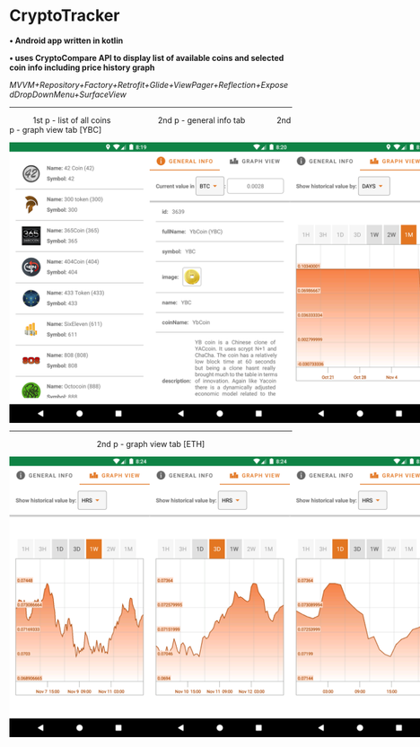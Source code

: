 # CryptoTracker
<p><b>• Android app written in kotlin</b></p>
<p><b>• uses CryptoCompare API to display list of available coins and selected coin info including price history graph</b></p>
<p><i>MVVM+Repository+Factory+Retrofit+Glide+ViewPager+Reflection+ExposedDropDownMenu+SurfaceView</i></p>

<hr/>


&emsp;&emsp;&emsp;1st p - list of all coins&emsp;&emsp;&emsp;&emsp;&emsp;&emsp;2nd p - general info tab&emsp;&emsp;&emsp;&emsp;2nd p - graph view tab [YBC]
<div style="display: flex; justify-content: space-between;">
  <img src="/Screenshots/1.png?raw=true" width="250">
  <img src="/Screenshots/2.png?raw=true" width="250">
  <img src="/Screenshots/3.png?raw=true" width="250">
</div>



<hr />

<p align="center">
2nd p - graph view tab [ETH]
</p>

<div style="display: flex; justify-content: space-between;">
  <img src="/Screenshots/4.png?raw=true" width="250">
  <img src="/Screenshots/5.png?raw=true" width="250">
  <img src="/Screenshots/6.png?raw=true" width="250">
</div>
